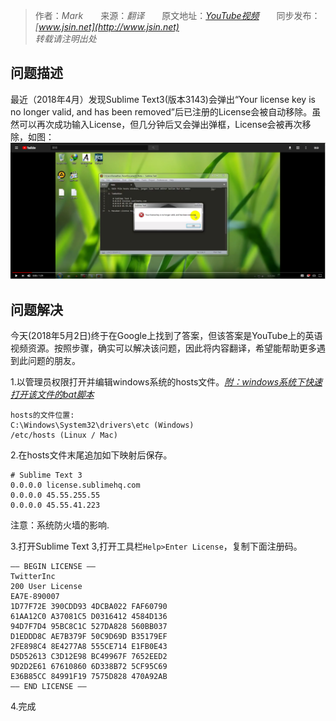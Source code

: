 > 作者：*Mark*　　来源：*翻译*　　原文地址：*[YouTube视频](https://www.youtube.com/watch?v=-3Lu3t3R3mg)*　　同步发布：*[www.jsin.net](http://www.jsin.net)*  
> *转载请注明出处*   
## 问题描述   
最近（2018年4月）发现Sublime Text3(版本3143)会弹出“Your license key is no longer valid, and has been removed”后已注册的License会被自动移除。虽然可以再次成功输入License，但几分钟后又会弹出弹框，License会被再次移除，如图：
![GitHub](https://github.com/15088134140/jbook/blob/master/assets/imgs/1.png "问题弹窗")
## 问题解决   
今天(2018年5月2日)终于在Google上找到了答案，但该答案是YouTube上的英语视频资源。按照步骤，确实可以解决该问题，因此将内容翻译，希望能帮助更多遇到此问题的朋友。   

1.以管理员权限打开并编辑windows系统的hosts文件。*[附：windows系统下快速打开该文件的bat脚本](https://github.com/15088134140/jbook/blob/master/assets/others/EditHosts.bat)*    
```
hosts的文件位置:    
C:\Windows\System32\drivers\etc (Windows)   
/etc/hosts (Linux / Mac)   
```
   
2.在hosts文件末尾追加如下映射后保存。
```
# Sublime Text 3
0.0.0.0 license.sublimehq.com
0.0.0.0 45.55.255.55
0.0.0.0 45.55.41.223
```
注意：系统防火墙的影响.   
   
3.打开Sublime Text 3,打开工具栏`Help>Enter License`，复制下面注册码。
```
—– BEGIN LICENSE —–
TwitterInc
200 User License
EA7E-890007
1D77F72E 390CDD93 4DCBA022 FAF60790
61AA12C0 A37081C5 D0316412 4584D136
94D7F7D4 95BC8C1C 527DA828 560BB037
D1EDDD8C AE7B379F 50C9D69D B35179EF
2FE898C4 8E4277A8 555CE714 E1FB0E43
D5D52613 C3D12E98 BC49967F 7652EED2
9D2D2E61 67610860 6D338B72 5CF95C69
E36B85CC 84991F19 7575D828 470A92AB
—— END LICENSE ——
```   
   
4.完成
